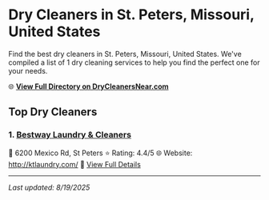 # Dry Cleaners in St. Peters, Missouri, United States

Find the best dry cleaners in St. Peters, Missouri, United States. We've compiled a list of 1 dry cleaning services to help you find the perfect one for your needs.

🌐 **[View Full Directory on DryCleanersNear.com](https://drycleanersnear.com/city/US/Missouri/St.%20Peters)**

## Top Dry Cleaners

### 1. [Bestway Laundry & Cleaners](https://drycleanersnear.com/dryCleaner/686f1ec81cef475d4de83e13/bestway-laundry-cleaners)
📍 6200 Mexico Rd, St Peters
⭐ Rating: 4.4/5
🌐 Website: http://ktlaundry.com/
🔗 [View Full Details](https://drycleanersnear.com/dryCleaner/686f1ec81cef475d4de83e13/bestway-laundry-cleaners)


---

*Last updated: 8/19/2025*
